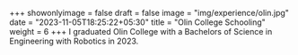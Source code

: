 +++
showonlyimage = false
draft = false
image = "img/experience/olin.jpg"
date = "2023-11-05T18:25:22+05:30"
title = "Olin College Schooling"
weight = 6
+++
I graduated Olin College with a Bachelors of Science in Engineering with Robotics in 2023.
<!--more-->